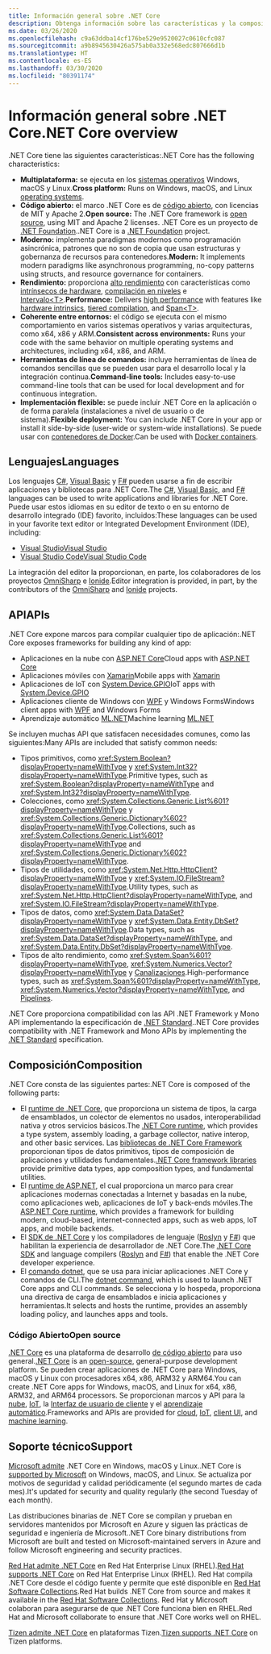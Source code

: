 ```yaml
---
title: Información general sobre .NET Core
description: Obtenga información sobre las características y la composición de .NET Core y compárela con otras implementaciones de .NET.
ms.date: 03/26/2020
ms.openlocfilehash: c9a63ddba14cf176be529e9520027c0610cfc087
ms.sourcegitcommit: a9b8945630426a575ab0a332e568edc807666d1b
ms.translationtype: HT
ms.contentlocale: es-ES
ms.lasthandoff: 03/30/2020
ms.locfileid: "80391174"
---
```

# <a name="net-core-overview"></a><span data-ttu-id="0799f-103">Información general sobre .NET Core</span><span class="sxs-lookup"><span data-stu-id="0799f-103">.NET Core overview</span></span>

<span data-ttu-id="0799f-104">.NET Core tiene las siguientes características:</span><span class="sxs-lookup"><span data-stu-id="0799f-104">.NET Core has the following characteristics:</span></span>

- <span data-ttu-id="0799f-105">**Multiplataforma:** se ejecuta en los [sistemas operativos](https://github.com/dotnet/core/blob/master/os-lifecycle-policy.md) Windows, macOS y Linux.</span><span class="sxs-lookup"><span data-stu-id="0799f-105">**Cross platform:** Runs on Windows, macOS, and Linux [operating systems](https://github.com/dotnet/core/blob/master/os-lifecycle-policy.md).</span></span>
- <span data-ttu-id="0799f-106">**Código abierto:** el marco .NET Core es de [código abierto](https://github.com/dotnet/core), con licencias de MIT y Apache 2.</span><span class="sxs-lookup"><span data-stu-id="0799f-106">**Open source:** The .NET Core framework is [open source](https://github.com/dotnet/core), using MIT and Apache 2 licenses.</span></span> <span data-ttu-id="0799f-107">.NET Core es un proyecto de [.NET Foundation](https://dotnetfoundation.org/).</span><span class="sxs-lookup"><span data-stu-id="0799f-107">.NET Core is a [.NET Foundation](https://dotnetfoundation.org/) project.</span></span>
- <span data-ttu-id="0799f-108">**Moderno:** implementa paradigmas modernos como programación asincrónica, patrones que no son de copia que usan estructuras y gobernanza de recursos para contenedores.</span><span class="sxs-lookup"><span data-stu-id="0799f-108">**Modern:** It implements modern paradigms like asynchronous programming, no-copy patterns using structs, and resource governance for containers.</span></span>
- <span data-ttu-id="0799f-109">**Rendimiento:**  proporciona [alto rendimiento](https://devblogs.microsoft.com/dotnet/performance-improvements-in-net-core-3-0/) con características como [intrínsecos de hardware](https://devblogs.microsoft.com/dotnet/hardware-intrinsics-in-net-core/), [compilación en niveles](https://github.com/dotnet/coreclr/blob/master/Documentation/design-docs/tiered-compilation.md) e [Intervalo\<T>](../standard/memory-and-spans/index.md).</span><span class="sxs-lookup"><span data-stu-id="0799f-109">**Performance:**  Delivers [high performance](https://devblogs.microsoft.com/dotnet/performance-improvements-in-net-core-3-0/) with features like [hardware intrinsics](https://devblogs.microsoft.com/dotnet/hardware-intrinsics-in-net-core/), [tiered compilation](https://github.com/dotnet/coreclr/blob/master/Documentation/design-docs/tiered-compilation.md), and [Span\<T>](../standard/memory-and-spans/index.md).</span></span>
- <span data-ttu-id="0799f-110">**Coherente entre entornos:** el código se ejecuta con el mismo comportamiento en varios sistemas operativos y varias arquitecturas, como x64, x86 y ARM.</span><span class="sxs-lookup"><span data-stu-id="0799f-110">**Consistent across environments:** Runs your code with the same behavior on multiple operating systems and architectures, including x64, x86, and ARM.</span></span>
- <span data-ttu-id="0799f-111">**Herramientas de línea de comandos:**  incluye herramientas de línea de comandos sencillas que se pueden usar para el desarrollo local y la integración continua.</span><span class="sxs-lookup"><span data-stu-id="0799f-111">**Command-line tools:**  Includes easy-to-use command-line tools that can be used for local development and for continuous integration.</span></span>
- <span data-ttu-id="0799f-112">**Implementación flexible:** se puede incluir .NET Core en la aplicación o de forma paralela (instalaciones a nivel de usuario o de sistema).</span><span class="sxs-lookup"><span data-stu-id="0799f-112">**Flexible deployment:** You can include .NET Core in your app or install it side-by-side (user-wide or system-wide installations).</span></span> <span data-ttu-id="0799f-113">Se puede usar con [contenedores de Docker](docker/introduction.md).</span><span class="sxs-lookup"><span data-stu-id="0799f-113">Can be used with [Docker containers](docker/introduction.md).</span></span>

## <a name="languages"></a><span data-ttu-id="0799f-114">Lenguajes</span><span class="sxs-lookup"><span data-stu-id="0799f-114">Languages</span></span>

<span data-ttu-id="0799f-115">Los lenguajes [C#](../csharp/index.yml), [Visual Basic](../visual-basic/index.yml) y [F#](../fsharp/index.yml) pueden usarse a fin de escribir aplicaciones y bibliotecas para .NET Core.</span><span class="sxs-lookup"><span data-stu-id="0799f-115">The [C#](../csharp/index.yml), [Visual Basic](../visual-basic/index.yml), and [F#](../fsharp/index.yml) languages can be used to write applications and libraries for .NET Core.</span></span> <span data-ttu-id="0799f-116">Puede usar estos idiomas en su editor de texto o en su entorno de desarrollo integrado (IDE) favorito, incluidos:</span><span class="sxs-lookup"><span data-stu-id="0799f-116">These languages can be used in your favorite text editor or Integrated Development Environment (IDE), including:</span></span>

- [<span data-ttu-id="0799f-117">Visual Studio</span><span class="sxs-lookup"><span data-stu-id="0799f-117">Visual Studio</span></span>](https://visualstudio.microsoft.com/vs/?utm_medium=microsoft&utm_source=docs.microsoft.com&utm_campaign=inline+link)
- [<span data-ttu-id="0799f-118">Visual Studio Code</span><span class="sxs-lookup"><span data-stu-id="0799f-118">Visual Studio Code</span></span>](https://code.visualstudio.com/download)

<span data-ttu-id="0799f-119">La integración del editor la proporcionan, en parte, los colaboradores de los proyectos [OmniSharp](https://www.omnisharp.net/) e [Ionide](http://ionide.io).</span><span class="sxs-lookup"><span data-stu-id="0799f-119">Editor integration is provided, in part, by the contributors of the [OmniSharp](https://www.omnisharp.net/) and [Ionide](http://ionide.io) projects.</span></span>

## <a name="apis"></a><span data-ttu-id="0799f-120">API</span><span class="sxs-lookup"><span data-stu-id="0799f-120">APIs</span></span>

<span data-ttu-id="0799f-121">.NET Core expone marcos para compilar cualquier tipo de aplicación:</span><span class="sxs-lookup"><span data-stu-id="0799f-121">.NET Core exposes frameworks for building any kind of app:</span></span>

* <span data-ttu-id="0799f-122">Aplicaciones en la nube con [ASP.NET Core](/aspnet/core/)</span><span class="sxs-lookup"><span data-stu-id="0799f-122">Cloud apps with [ASP.NET Core](/aspnet/core/)</span></span>
* <span data-ttu-id="0799f-123">Aplicaciones móviles con [Xamarin](/xamarin)</span><span class="sxs-lookup"><span data-stu-id="0799f-123">Mobile apps with [Xamarin](/xamarin)</span></span>
* <span data-ttu-id="0799f-124">Aplicaciones de IoT con [System.Device.GPIO](https://docs.microsoft.com/archive/msdn-magazine/2019/august/net-core-cross-platform-iot-programming-with-net-core-3-0)</span><span class="sxs-lookup"><span data-stu-id="0799f-124">IoT apps with [System.Device.GPIO](https://docs.microsoft.com/archive/msdn-magazine/2019/august/net-core-cross-platform-iot-programming-with-net-core-3-0)</span></span>
* <span data-ttu-id="0799f-125">Aplicaciones cliente de Windows con [WPF](../desktop-wpf/overview/index.md) y Windows Forms</span><span class="sxs-lookup"><span data-stu-id="0799f-125">Windows client apps with [WPF](../desktop-wpf/overview/index.md) and Windows Forms</span></span>
* <span data-ttu-id="0799f-126">Aprendizaje automático [ML.NET](../machine-learning/index.yml)</span><span class="sxs-lookup"><span data-stu-id="0799f-126">Machine learning [ML.NET](../machine-learning/index.yml)</span></span>

<span data-ttu-id="0799f-127">Se incluyen muchas API que satisfacen necesidades comunes, como las siguientes:</span><span class="sxs-lookup"><span data-stu-id="0799f-127">Many APIs are included that satisfy common needs:</span></span>

- <span data-ttu-id="0799f-128">Tipos primitivos, como <xref:System.Boolean?displayProperty=nameWithType> y <xref:System.Int32?displayProperty=nameWithType>.</span><span class="sxs-lookup"><span data-stu-id="0799f-128">Primitive types, such as <xref:System.Boolean?displayProperty=nameWithType> and <xref:System.Int32?displayProperty=nameWithType>.</span></span>
- <span data-ttu-id="0799f-129">Colecciones, como <xref:System.Collections.Generic.List%601?displayProperty=nameWithType> y <xref:System.Collections.Generic.Dictionary%602?displayProperty=nameWithType>.</span><span class="sxs-lookup"><span data-stu-id="0799f-129">Collections, such as <xref:System.Collections.Generic.List%601?displayProperty=nameWithType> and <xref:System.Collections.Generic.Dictionary%602?displayProperty=nameWithType>.</span></span>
- <span data-ttu-id="0799f-130">Tipos de utilidades, como <xref:System.Net.Http.HttpClient?displayProperty=nameWithType> y <xref:System.IO.FileStream?displayProperty=nameWithType>.</span><span class="sxs-lookup"><span data-stu-id="0799f-130">Utility types, such as <xref:System.Net.Http.HttpClient?displayProperty=nameWithType>, and <xref:System.IO.FileStream?displayProperty=nameWithType>.</span></span>
- <span data-ttu-id="0799f-131">Tipos de datos, como <xref:System.Data.DataSet?displayProperty=nameWithType> y <xref:System.Data.Entity.DbSet?displayProperty=nameWithType>.</span><span class="sxs-lookup"><span data-stu-id="0799f-131">Data types, such as <xref:System.Data.DataSet?displayProperty=nameWithType>, and <xref:System.Data.Entity.DbSet?displayProperty=nameWithType>.</span></span>
- <span data-ttu-id="0799f-132">Tipos de alto rendimiento, como <xref:System.Span%601?displayProperty=nameWithType>, <xref:System.Numerics.Vector?displayProperty=nameWithType> y [Canalizaciones](../standard/io/pipelines.md).</span><span class="sxs-lookup"><span data-stu-id="0799f-132">High-performance types, such as <xref:System.Span%601?displayProperty=nameWithType>, <xref:System.Numerics.Vector?displayProperty=nameWithType>, and [Pipelines](../standard/io/pipelines.md).</span></span>

<span data-ttu-id="0799f-133">.NET Core proporciona compatibilidad con las API .NET Framework y Mono API implementando la especificación de [.NET Standard](../standard/net-standard.md).</span><span class="sxs-lookup"><span data-stu-id="0799f-133">.NET Core provides compatibility with .NET Framework and Mono APIs by implementing the [.NET Standard](../standard/net-standard.md) specification.</span></span>

## <a name="composition"></a><span data-ttu-id="0799f-134">Composición</span><span class="sxs-lookup"><span data-stu-id="0799f-134">Composition</span></span>

<span data-ttu-id="0799f-135">.NET Core consta de las siguientes partes:</span><span class="sxs-lookup"><span data-stu-id="0799f-135">.NET Core is composed of the following parts:</span></span>

- <span data-ttu-id="0799f-136">El [runtime de .NET Core](https://github.com/dotnet/runtime/tree/master/src/coreclr), que proporciona un sistema de tipos, la carga de ensamblados, un colector de elementos no usados, interoperabilidad nativa y otros servicios básicos.</span><span class="sxs-lookup"><span data-stu-id="0799f-136">The [.NET Core runtime](https://github.com/dotnet/runtime/tree/master/src/coreclr), which provides a type system, assembly loading, a garbage collector, native interop, and other basic services.</span></span> <span data-ttu-id="0799f-137">Las [bibliotecas de .NET Core Framework](https://github.com/dotnet/runtime/tree/master/src/libraries) proporcionan tipos de datos primitivos, tipos de composición de aplicaciones y utilidades fundamentales.</span><span class="sxs-lookup"><span data-stu-id="0799f-137">[.NET Core framework libraries](https://github.com/dotnet/runtime/tree/master/src/libraries) provide primitive data types, app composition types, and fundamental utilities.</span></span>
- <span data-ttu-id="0799f-138">El [runtime de ASP.NET](https://github.com/dotnet/aspnetcore), el cual proporciona un marco para crear aplicaciones modernas conectadas a Internet y basadas en la nube, como aplicaciones web, aplicaciones de IoT y back-ends móviles.</span><span class="sxs-lookup"><span data-stu-id="0799f-138">The [ASP.NET Core runtime](https://github.com/dotnet/aspnetcore), which provides a framework for building modern, cloud-based, internet-connected apps, such as web apps, IoT apps, and mobile backends.</span></span>
- <span data-ttu-id="0799f-139">El [SDK de .NET Core](https://github.com/dotnet/sdk) y los compiladores de lenguaje ([Roslyn](https://github.com/dotnet/roslyn) y [F#](https://github.com/microsoft/visualfsharp)) que habilitan la experiencia de desarrollador de .NET Core.</span><span class="sxs-lookup"><span data-stu-id="0799f-139">The [.NET Core SDK](https://github.com/dotnet/sdk) and language compilers ([Roslyn](https://github.com/dotnet/roslyn) and [F#](https://github.com/microsoft/visualfsharp)) that enable the .NET Core developer experience.</span></span>
- <span data-ttu-id="0799f-140">El [comando dotnet](./tools/dotnet.md), que se usa para iniciar aplicaciones .NET Core y comandos de CLI.</span><span class="sxs-lookup"><span data-stu-id="0799f-140">The [dotnet command](./tools/dotnet.md), which is used to launch .NET Core apps and CLI commands.</span></span> <span data-ttu-id="0799f-141">Se selecciona y lo hospeda, proporciona una directiva de carga de ensamblados e inicia aplicaciones y herramientas.</span><span class="sxs-lookup"><span data-stu-id="0799f-141">It selects and hosts the runtime, provides an assembly loading policy, and launches apps and tools.</span></span>

### <a name="open-source"></a><span data-ttu-id="0799f-142">Código Abierto</span><span class="sxs-lookup"><span data-stu-id="0799f-142">Open source</span></span>

<span data-ttu-id="0799f-143">[.NET Core](about.md) es una plataforma de desarrollo [de código abierto](https://github.com/dotnet/runtime/blob/master/LICENSE.TXT) para uso general.</span><span class="sxs-lookup"><span data-stu-id="0799f-143">[.NET Core](about.md) is an [open-source](https://github.com/dotnet/runtime/blob/master/LICENSE.TXT), general-purpose development platform.</span></span> <span data-ttu-id="0799f-144">Se pueden crear aplicaciones de .NET Core para Windows, macOS y Linux con procesadores x64, x86, ARM32 y ARM64.</span><span class="sxs-lookup"><span data-stu-id="0799f-144">You can create .NET Core apps for Windows, macOS, and Linux for x64, x86, ARM32, and ARM64 processors.</span></span> <span data-ttu-id="0799f-145">Se proporcionan marcos y API para la [nube](/aspnet/core/), [IoT](https://docs.microsoft.com/archive/msdn-magazine/2019/august/net-core-cross-platform-iot-programming-with-net-core-3-0), la [Interfaz de usuario de cliente](../desktop-wpf/overview/index.md) y el [aprendizaje automático](../machine-learning/index.yml).</span><span class="sxs-lookup"><span data-stu-id="0799f-145">Frameworks and APIs are provided for [cloud](/aspnet/core/), [IoT](https://docs.microsoft.com/archive/msdn-magazine/2019/august/net-core-cross-platform-iot-programming-with-net-core-3-0), [client UI](../desktop-wpf/overview/index.md), and [machine learning](../machine-learning/index.yml).</span></span>

## <a name="support"></a><span data-ttu-id="0799f-146">Soporte técnico</span><span class="sxs-lookup"><span data-stu-id="0799f-146">Support</span></span>

<span data-ttu-id="0799f-147">[Microsoft admite](https://dotnet.microsoft.com/platform/support/policy) .NET Core en Windows, macOS y Linux.</span><span class="sxs-lookup"><span data-stu-id="0799f-147">.NET Core is [supported by Microsoft](https://dotnet.microsoft.com/platform/support/policy) on Windows, macOS, and Linux.</span></span> <span data-ttu-id="0799f-148">Se actualiza por motivos de seguridad y calidad periódicamente (el segundo martes de cada mes).</span><span class="sxs-lookup"><span data-stu-id="0799f-148">It's updated for security and quality regularly (the second Tuesday of each month).</span></span>

<span data-ttu-id="0799f-149">Las distribuciones binarias de .NET Core se compilan y prueban en servidores mantenidos por Microsoft en Azure y siguen las prácticas de seguridad e ingeniería de Microsoft.</span><span class="sxs-lookup"><span data-stu-id="0799f-149">.NET Core binary distributions from Microsoft are built and tested on Microsoft-maintained servers in Azure and follow Microsoft engineering and security practices.</span></span>

<span data-ttu-id="0799f-150">[Red Hat admite .NET Core](http://redhatloves.net/) en Red Hat Enterprise Linux (RHEL).</span><span class="sxs-lookup"><span data-stu-id="0799f-150">[Red Hat supports .NET Core](http://redhatloves.net/) on Red Hat Enterprise Linux (RHEL).</span></span> <span data-ttu-id="0799f-151">Red Hat compila .NET Core desde el código fuente y permite que esté disponible en [Red Hat Software Collections](https://developers.redhat.com/products/softwarecollections/overview/).</span><span class="sxs-lookup"><span data-stu-id="0799f-151">Red Hat builds .NET Core from source and makes it available in the [Red Hat Software Collections](https://developers.redhat.com/products/softwarecollections/overview/).</span></span> <span data-ttu-id="0799f-152">Red Hat y Microsoft colaboran para asegurarse de que .NET Core funciona bien en RHEL.</span><span class="sxs-lookup"><span data-stu-id="0799f-152">Red Hat and Microsoft collaborate to ensure that .NET Core works well on RHEL.</span></span>

<span data-ttu-id="0799f-153">[Tizen admite .NET Core](https://developer.tizen.org/development/training/.net-application) en plataformas Tizen.</span><span class="sxs-lookup"><span data-stu-id="0799f-153">[Tizen supports .NET Core](https://developer.tizen.org/development/training/.net-application) on Tizen platforms.</span></span>
